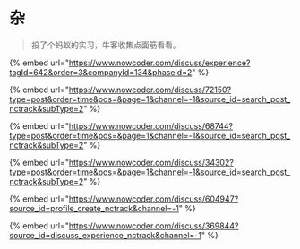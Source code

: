 # 杂

> 投了个蚂蚁的实习，牛客收集点面筋看看。

{% embed url="https://www.nowcoder.com/discuss/experience?tagId=642&order=3&companyId=134&phaseId=2" %}

{% embed url="https://www.nowcoder.com/discuss/72150?type=post&order=time&pos=&page=1&channel=-1&source_id=search_post_nctrack&subType=2" %}

{% embed url="https://www.nowcoder.com/discuss/68744?type=post&order=time&pos=&page=1&channel=-1&source_id=search_post_nctrack&subType=2" %}

{% embed url="https://www.nowcoder.com/discuss/34302?type=post&order=time&pos=&page=1&channel=-1&source_id=search_post_nctrack&subType=2" %}

{% embed url="https://www.nowcoder.com/discuss/604947?source_id=profile_create_nctrack&channel=-1" %}

{% embed url="https://www.nowcoder.com/discuss/369844?source_id=discuss_experience_nctrack&channel=-1" %}

